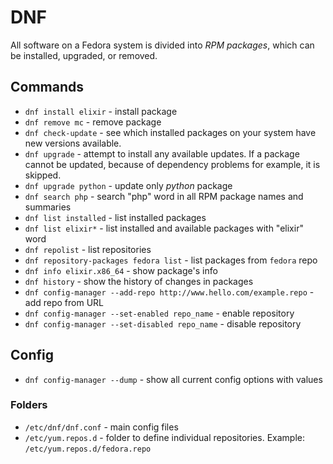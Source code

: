 # DNF

All software on a Fedora system is divided into *RPM packages*, which can be installed, upgraded, or removed.

## Commands

- `dnf install elixir` - install package
- `dnf remove mc` - remove package
- `dnf check-update` - see which installed packages on your system have new versions available.
- `dnf upgrade` - attempt to install any available updates. If a package cannot be updated, 
because of dependency problems for example, it is skipped.
- `dnf upgrade python` - update only *python* package
- `dnf search php` - search "php" word in all RPM package names and summaries
- `dnf list installed` - list installed packages
- `dnf list elixir*` - list installed and available packages with "elixir" word
- `dnf repolist` - list repositories
- `dnf repository-packages fedora list` - list packages from `fedora` repo
- `dnf info elixir.x86_64` - show package's info
- `dnf history` - show the history of changes in packages
- `dnf config-manager --add-repo http://www.hello.com/example.repo` - add repo from URL
- `dnf config-manager --set-enabled repo_name` - enable repository
- `dnf config-manager --set-disabled repo_name` - disable repository

## Config

- `dnf config-manager --dump` - show all current config options with values

### Folders

- `/etc/dnf/dnf.conf` - main config files
- `/etc/yum.repos.d` - folder to define individual repositories. Example: `/etc/yum.repos.d/fedora.repo`
